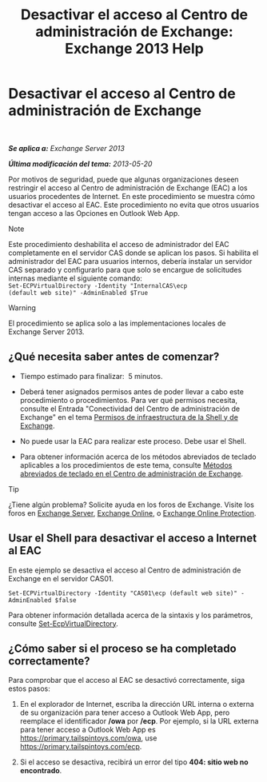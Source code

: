 ﻿---
title: 'Desactivar el acceso al Centro de administración de Exchange: Exchange 2013 Help'
TOCTitle: Desactivar el acceso al Centro de administración de Exchange
ms:assetid: 49f4fa77-1722-4703-81c9-8724ae0334fb
ms:mtpsurl: https://technet.microsoft.com/es-es/library/JJ218639(v=EXCHG.150)
ms:contentKeyID: 49116194
ms.date: 05/22/2018
mtps_version: v=EXCHG.150
ms.translationtype: MT
---

# Desactivar el acceso al Centro de administración de Exchange

 

_**Se aplica a:** Exchange Server 2013_

_**Última modificación del tema:** 2013-05-20_

Por motivos de seguridad, puede que algunas organizaciones deseen restringir el acceso al Centro de administración de Exchange (EAC) a los usuarios procedentes de Internet. En este procedimiento se muestra cómo desactivar el acceso al EAC. Este procedimiento no evita que otros usuarios tengan acceso a las Opciones en Outlook Web App.


> [!NOTE]
> Este procedimiento deshabilita el acceso de administrador del EAC completamente en el servidor CAS donde se aplican los pasos. Si habilita el administrador del EAC para usuarios internos, debería instalar un servidor CAS separado y configurarlo para que solo se encargue de solicitudes internas mediante el siguiente comando:<BR><CODE>Set-ECPVirtualDirectory -Identity "InternalCAS\ecp (default web site)" -AdminEnabled $True</CODE>




> [!WARNING]
> El procedimiento se aplica solo a las implementaciones locales de Exchange Server 2013.



## ¿Qué necesita saber antes de comenzar?

  - Tiempo estimado para finalizar:  5 minutos.

  - Deberá tener asignados permisos antes de poder llevar a cabo este procedimiento o procedimientos. Para ver qué permisos necesita, consulte el Entrada "Conectividad del Centro de administración de Exchange" en el tema [Permisos de infraestructura de la Shell y de Exchange](exchange-and-shell-infrastructure-permissions-exchange-2013-help.md).

  - No puede usar la EAC para realizar este proceso. Debe usar el Shell.

  - Para obtener información acerca de los métodos abreviados de teclado aplicables a los procedimientos de este tema, consulte [Métodos abreviados de teclado en el Centro de administración de Exchange](keyboard-shortcuts-in-the-exchange-admin-center-exchange-online-protection-help.md).


> [!TIP]
> ¿Tiene algún problema? Solicite ayuda en los foros de Exchange. Visite los foros en <A href="https://go.microsoft.com/fwlink/p/?linkid=60612">Exchange Server</A>, <A href="https://go.microsoft.com/fwlink/p/?linkid=267542">Exchange Online</A>, o <A href="https://go.microsoft.com/fwlink/p/?linkid=285351">Exchange Online Protection</A>.



## Usar el Shell para desactivar el acceso a Internet al EAC

En este ejemplo se desactiva el acceso al Centro de administración de Exchange en el servidor CAS01.

    Set-ECPVirtualDirectory -Identity "CAS01\ecp (default web site)" -AdminEnabled $false

Para obtener información detallada acerca de la sintaxis y los parámetros, consulte [Set-EcpVirtualDirectory](https://technet.microsoft.com/es-es/library/dd297991\(v=exchg.150\)).

## ¿Cómo saber si el proceso se ha completado correctamente?

Para comprobar que el acceso al EAC se desactivó correctamente, siga estos pasos:

1.  En el explorador de Internet, escriba la dirección URL interna o externa de su organización para tener acceso a Outlook Web App, pero reemplace el identificador **/owa** por **/ecp**. Por ejemplo, si la URL externa para tener acceso a Outlook Web App es https://primary.tailspintoys.com/owa, use https://primary.tailspintoys.com/ecp.

2.  Si el acceso se desactiva, recibirá un error del tipo **404: sitio web no encontrado**.

